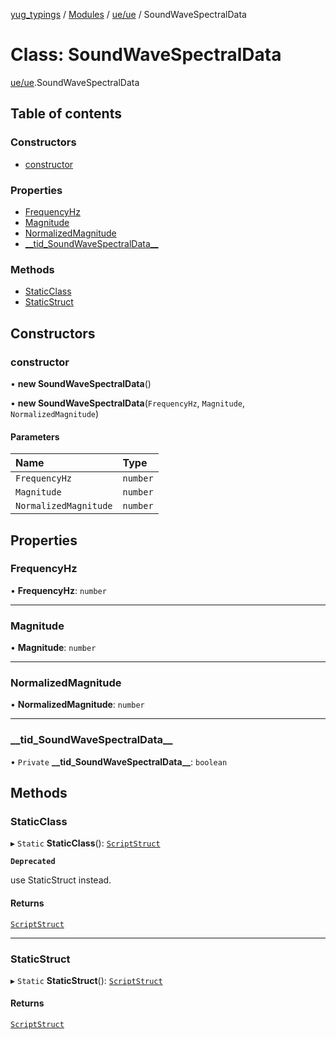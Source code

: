 [yug_typings](../README.md) / [Modules](../modules.md) / [ue/ue](../modules/ue_ue.md) / SoundWaveSpectralData

# Class: SoundWaveSpectralData

[ue/ue](../modules/ue_ue.md).SoundWaveSpectralData

## Table of contents

### Constructors

- [constructor](ue_ue.SoundWaveSpectralData.md#constructor)

### Properties

- [FrequencyHz](ue_ue.SoundWaveSpectralData.md#frequencyhz)
- [Magnitude](ue_ue.SoundWaveSpectralData.md#magnitude)
- [NormalizedMagnitude](ue_ue.SoundWaveSpectralData.md#normalizedmagnitude)
- [\_\_tid\_SoundWaveSpectralData\_\_](ue_ue.SoundWaveSpectralData.md#__tid_soundwavespectraldata__)

### Methods

- [StaticClass](ue_ue.SoundWaveSpectralData.md#staticclass)
- [StaticStruct](ue_ue.SoundWaveSpectralData.md#staticstruct)

## Constructors

### constructor

• **new SoundWaveSpectralData**()

• **new SoundWaveSpectralData**(`FrequencyHz`, `Magnitude`, `NormalizedMagnitude`)

#### Parameters

| Name | Type |
| :------ | :------ |
| `FrequencyHz` | `number` |
| `Magnitude` | `number` |
| `NormalizedMagnitude` | `number` |

## Properties

### FrequencyHz

• **FrequencyHz**: `number`

___

### Magnitude

• **Magnitude**: `number`

___

### NormalizedMagnitude

• **NormalizedMagnitude**: `number`

___

### \_\_tid\_SoundWaveSpectralData\_\_

• `Private` **\_\_tid\_SoundWaveSpectralData\_\_**: `boolean`

## Methods

### StaticClass

▸ `Static` **StaticClass**(): [`ScriptStruct`](ue_ue.ScriptStruct.md)

**`Deprecated`**

use StaticStruct instead.

#### Returns

[`ScriptStruct`](ue_ue.ScriptStruct.md)

___

### StaticStruct

▸ `Static` **StaticStruct**(): [`ScriptStruct`](ue_ue.ScriptStruct.md)

#### Returns

[`ScriptStruct`](ue_ue.ScriptStruct.md)
